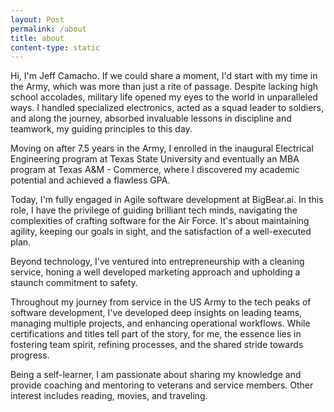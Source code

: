 ```yaml
---
layout: Post
permalink: /about
title: about
content-type: static
---
```

Hi, I'm Jeff Camacho. If we could share a moment, I'd start with my time in the Army, which was more than just a rite of passage. Despite lacking high school accolades, military life opened my eyes to the world in unparalleled ways. I handled specialized electronics, acted as a squad leader to soldiers, and along the journey, absorbed invaluable lessons in discipline and teamwork, my guiding principles to this day.

Moving on after 7.5 years in the Army, I enrolled in the inaugural Electrical Engineering program at Texas State University and eventually an MBA program at Texas A&M - Commerce, where I discovered my academic potential and achieved a flawless GPA.

Today, I'm fully engaged in Agile software development at BigBear.ai. In this role, I have the privilege of guiding brilliant tech minds, navigating the complexities of crafting software for the Air Force. It's about maintaining agility, keeping our goals in sight, and the satisfaction of a well-executed plan.

Beyond technology, I've ventured into entrepreneurship with a cleaning service, honing a well developed marketing approach and upholding a staunch commitment to safety.

Throughout my journey from service in the US Army to the tech peaks of software development, I've developed deep insights on leading teams, managing multiple projects, and enhancing operational workflows. While certifications and titles tell part of the story, for me, the essence lies in fostering team spirit, refining processes, and the shared stride towards progress.

Being a self-learner, I am passionate about sharing my knowledge and provide coaching and mentoring to veterans and service members. Other interest includes reading, movies, and traveling.
